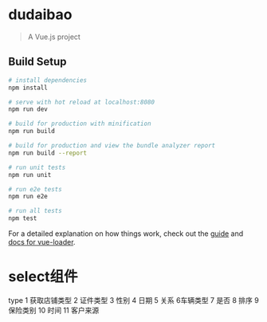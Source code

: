 # dudaibao

> A Vue.js project

## Build Setup

``` bash
# install dependencies
npm install

# serve with hot reload at localhost:8080
npm run dev

# build for production with minification
npm run build

# build for production and view the bundle analyzer report
npm run build --report

# run unit tests
npm run unit

# run e2e tests
npm run e2e

# run all tests
npm test
```

For a detailed explanation on how things work, check out the [guide](http://vuejs-templates.github.io/webpack/) and [docs for vue-loader](http://vuejs.github.io/vue-loader).

# select组件
type  1 获取店铺类型 2 证件类型 3 性别 4 日期 5 关系 6车辆类型 7 是否 8 排序 9保险类别 10 时间 11 客户来源
